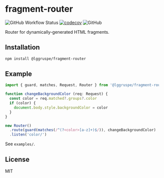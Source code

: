 fragment-router
===============

![GitHub Workflow Status](https://img.shields.io/github/workflow/status/lggruspe/fragment-router/Node.js%20CI)
[![codecov](https://codecov.io/gh/lggruspe/fragment-router/branch/main/graph/badge.svg?token=PB8FIEUHRE)](https://codecov.io/gh/lggruspe/fragment-router)
![GitHub](https://img.shields.io/github/license/lggruspe/fragment-router)

Router for dynamically-generated HTML fragments.

Installation
------------

```bash
npm install @lggruspe/fragment-router
```

Example
-------

```typescript
import { guard, matches, Request, Router } from '@lggruspe/fragment-router'

function changeBackgroundColor (req: Request) {
  const color = req.matched?.groups?.color
  if (color) {
    document.body.style.backgroundColor = color
  }
}

new Router()
  .route(guard(matches(/^(?<color>[a-z]+)$/)), changeBackgroundColor)
  .listen('color/')
```

See `examples/`.

License
-------

MIT
